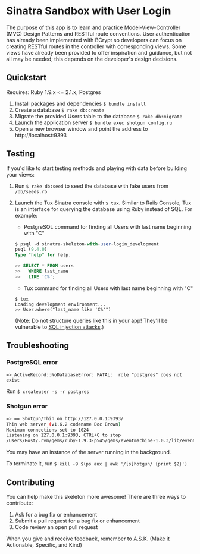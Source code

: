 # Sinatra Sandbox with User Login

The purpose of this app is to learn and practice Model-View-Controller (MVC)
Design Patterns and RESTful route conventions.
User authentication has already been implemented with BCrypt so developers can
focus on creating RESTful routes in the controller with corresponding views.
Some views have already been provided to offer inspiration and guidance, but
not all may be needed; this depends on the developer's design decisions.

## Quickstart

Requires: Ruby 1.9.x <= 2.1.x, Postgres

1.  Install packages and dependencies `$ bundle install`
2.  Create a database `$ rake db:create`
3.  Migrate the provided Users table to the database `$ rake db:migrate`
4.  Launch the application server `$ bundle exec shotgun config.ru`
5.  Open a new browser window and point the address to http://localhost:9393

## Testing

If you'd like to start testing methods and playing with data before building
your views:

1. Run `$ rake db:seed` to seed the database with fake users from `/db/seeds.rb`
2. Launch the Tux Sinatra console with `$ tux`.
    Similar to Rails Console, Tux is an interface for querying the database
using Ruby instead of SQL. For example:
    - PostgreSQL command for finding all Users with last name beginning with "C"

    ```SQL
    $ psql -d sinatra-skeleton-with-user-login_development
    psql (9.4.0)
    Type "help" for help.

    >> SELECT * FROM users
    >>   WHERE last_name
    >>   LIKE 'C%';
    ```
    - Tux command for finding all Users with last name beginning with "C"
    ```
    $ tux
    Loading development environment...
    >> User.where("last_name like 'C%'")
    ```
    (Note: Do not structure queries like this in your app! They'll be vulnerable to <a href="http://guides.rubyonrails.org/security.html#sql-injection">SQL injection attacks</a>.)

## Troubleshooting

### PostgreSQL error

`=> ActiveRecord::NoDatabaseError: FATAL:  role "postgres" does not exist`

Run `$ createuser -s -r postgres`

### Shotgun error

```bash
=> == Shotgun/Thin on http://127.0.0.1:9393/
Thin web server (v1.6.2 codename Doc Brown)
Maximum connections set to 1024
Listening on 127.0.0.1:9393, CTRL+C to stop
/Users/Host/.rvm/gems/ruby-1.9.3-p545/gems/eventmachine-1.0.3/lib/eventmachine.rb:526:in `start_tcp_server': no acceptor (port is in use or requires root privileges) (RuntimeError)
```

You may have an instance of the server running in the background.

To terminate it, run `$ kill -9 $(ps aux | awk '/[s]hotgun/ {print $2}')`

## Contributing

You can help make this skeleton more awesome! There are three ways to contribute:

1. Ask for a bug fix or enhancement
2. Submit a pull request for a bug fix or enhancement
3. Code review an open pull request

When you give and receive feedback, remember to A.S.K. (Make it Actionable, Specific, and Kind)

